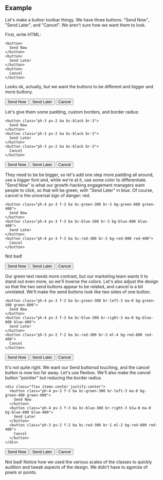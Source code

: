 ## Example

Let's make a button toolbar thingy.  We have three buttons: "Send Now", "Send Later", and "Cancel".  We aren't sure how we
want them to look.


First, write HTML:

    <button>
      Send Now
    </button>
    <button>
      Send Later
    </button>
    <button>
      Cancel
    </button>


Looks ok, actually, but we want the buttons to be different and bigger and more buttony.

<button>
  Send Now
</button>
<button>
  Send Later
</button>
<button>
  Cancel
</button>

Let's give them some padding, custom borders, and border radius:


    <button class="ph-3 pv-2 ba bc-black br-3">
      Send Now
    </button>
    <button class="ph-3 pv-2 ba bc-black br-3">
      Send Later
    </button>
    <button class="ph-3 pv-2 ba bc-black br-3">
      Cancel
    </button>

<button class="ph-3 pv-2 ba bc-black br-3">
  Send Now
</button>
<button class="ph-3 pv-2 ba bc-black br-3">
  Send Later
</button>
<button class="ph-3 pv-2 ba bc-black br-3">
  Cancel
</button>

They need to be be bigger, so let's add one step more padding all around, use a bigger font and, while we're at it, use some
color to differentiate. "Send Now" is what our growth-hacking engagement managers want people to click, so that will be
green, with "Send Later" in blue.  Of course, cancel is the universal sign of danger: red.

    <button class="ph-4 pv-3 f-3 ba bc-green-300 br-3 bg-green-800 green-400">
      Send Now
    </button>
    <button class="ph-4 pv-3 f-3 ba bc-blue-300 br-3 bg-blue-800 blue-400">
      Send Later
    </button>
    <button class="ph-4 pv-3 f-3 ba bc-red-300 br-3 bg-red-800 red-400">
      Cancel
    </button>

Not bad!

<button class="ph-4 pv-3 f-3 ba bc-green-300 br-3 bg-green-800 green-400">
  Send Now
</button>
<button class="ph-4 pv-3 f-3 ba bc-blue-300 br-3 bg-blue-800 blue-400">
  Send Later
</button>
<button class="ph-4 pv-3 f-3 ba bc-red-300 br-3 bg-red-800 red-400">
  Cancel
</button>

Our green text needs more contrast, but our marketing team wants it to stand out even more, so we'll inverse the colors. Let's also adjust the design so that the two send buttons appear to be related, and cancel is a bit unrelated.  We'll make the send buttons look like two sides of one button.

    <button class="ph-4 pv-3 f-3 ba bc-green-300 br-left-3 ma-0 bg-green-300 green-800">
      Send Now
    </button>
    <button class="ph-4 pv-3 f-3 ba bc-blue-300 br-right-3 ma-0 bg-blue-800 blue-400">
      Send Later
    </button>
    <button class="ph-3 pv-2 f-2 ba bc-red-300 br-3 ml-4 bg-red-800 red-400">
      Cancel
    </button>

<button class="ph-4 pv-3 f-3 ba bc-green-300 br-left-3 ma-0 bg-green-400 green-900">
  Send Now
</button>
<button class="ph-4 pv-3 f-3 ba bc-blue-300 br-right-3 ma-0 bg-blue-800 blue-400">
  Send Later
</button>
<button class="ph-3 pv-2 f-2 ba bc-red-300 br-3 ml-4 bg-red-800 red-400">
  Cancel
</button>

It's not quite right. We want our Send buttonsd touching, and the cancel button is now too far away.  Let's use flexbox.
We'll also make the cancel button "pointier" but reducing the border radius.

    <div class="flex items-center justify-center">
      <button class="ph-4 pv-3 f-3 ba bc-green-300 br-left-3 ma-0 bg-green-400 green-900">
        Send Now
      </button>
      <button class="ph-4 pv-3 f-3 ba bc-blue-300 br-right-3 blw-0 ma-0 bg-blue-800 blue-400">
        Send Later
      </button>
      <button class="ph-3 pv-2 f-2 ba bc-red-300 br-1 ml-2 bg-red-800 red-400">
        Cancel
      </button>
    </div>

<div class="flex items-center justify-center">
  <button class="ph-4 pv-3 f-3 ba bc-green-300 br-left-3 ma-0 bg-green-400 green-900">
    Send Now
  </button>
  <button class="ph-4 pv-3 f-3 ba bc-blue-300 br-right-3 blw-0 ma-0 bg-blue-800 blue-400">
    Send Later
  </button>
  <button class="ph-3 pv-2 f-2 ba bc-red-300 br-1 ml-2 bg-red-800 red-400">
    Cancel
  </button>
</div>

Not bad!  Notice how we used the various scales of the classes to quickly audition and tweak aspects of the design.  We
didn't have to agonize of pixels or points.

